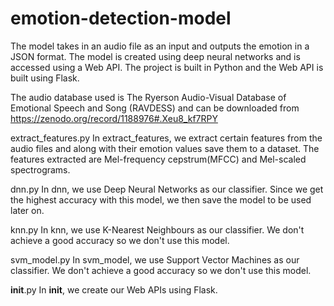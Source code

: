 # emotion-detection-model
The model takes in an audio file as an input and outputs the emotion in a JSON format. The model is created using deep neural networks 
and is accessed using a Web API. The project is built in Python and the Web API is built using Flask.


The audio database used is The Ryerson Audio-Visual Database of Emotional Speech and Song (RAVDESS) and can be downloaded 
from https://zenodo.org/record/1188976#.Xeu8_kf7RPY

extract_features.py
In extract_features, we extract certain features from the audio files and along with their emotion values save them to a dataset. The 
features extracted are Mel-frequency cepstrum(MFCC) and Mel-scaled spectrograms.

dnn.py
In dnn, we use Deep Neural Networks as our classifier. Since we get the highest accuracy with this model, we then save the model 
to be used later on. 

knn.py
In knn, we use K-Nearest Neighbours as our classifier. We don't achieve a good accuracy so we don't use this model.

svm_model.py
In svm_model, we use Support Vector Machines as our classifier. We don't achieve a good accuracy so we don't use this model.

__init__.py
In __init__, we create our Web APIs using Flask. 
